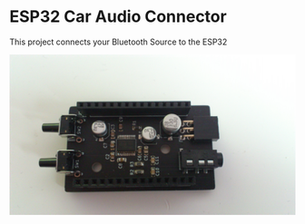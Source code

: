 # **ESP32 Car Audio Connector**
This project connects your Bluetooth Source to the ESP32

![Alt-Text](/pictures/DSC_0002.jpg)
